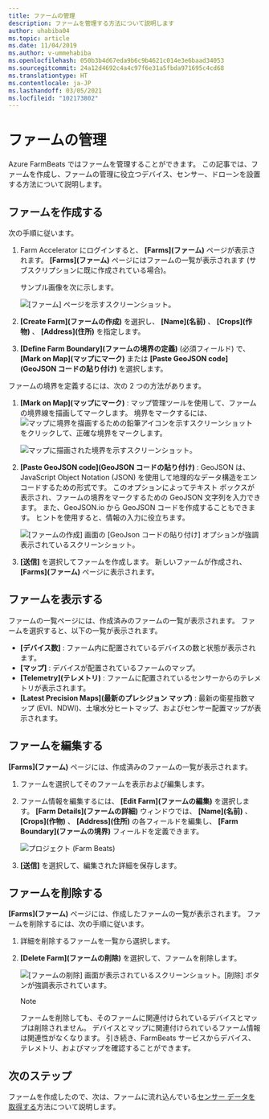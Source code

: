 ```yaml
---
title: ファームの管理
description: ファームを管理する方法について説明します
author: uhabiba04
ms.topic: article
ms.date: 11/04/2019
ms.author: v-ummehabiba
ms.openlocfilehash: 050b3b4d67eda9b6c9b4621c014e3e6baad34053
ms.sourcegitcommit: 24a12d4692c4a4c97f6e31a5fbda971695c4cd68
ms.translationtype: HT
ms.contentlocale: ja-JP
ms.lasthandoff: 03/05/2021
ms.locfileid: "102173802"
---
```

# <a name="manage-farms"></a>ファームの管理

Azure FarmBeats ではファームを管理することができます。 この記事では、ファームを作成し、ファームの管理に役立つデバイス、センサー、ドローンを設置する方法について説明します。

## <a name="create-farms"></a>ファームを作成する

次の手順に従います。

1. Farm Accelerator にログインすると、 **[Farms]\(ファーム\)** ページが表示されます。
    **[Farms]\(ファーム\)** ページにはファームの一覧が表示されます (サブスクリプションに既に作成されている場合)。

    サンプル画像を次に示します。

    ![[ファーム] ページを示すスクリーンショット。](./media/create-farms-in-azure-farmbeats/create-farm-main-page-1.png)


2. **[Create Farm]\(ファームの作成\)** を選択し、 **[Name]\(名前\)** 、 **[Crops]\(作物\)** 、 **[Address]\(住所\)** を指定します。
3. **[Define Farm Boundary]\(ファームの境界の定義\)** (必須フィールド) で、 **[Mark on Map]\(マップにマーク\)** または **[Paste GeoJSON code]\(GeoJSON コードの貼り付け\)** を選択します。

ファームの境界を定義するには、次の 2 つの方法があります。

1. **[Mark on Map]\(マップにマーク\)** : マップ管理ツールを使用して、ファームの境界線を描画してマークします。 境界をマークするには、![マップに境界を描画するための鉛筆アイコンを示すスクリーンショット](./media/create-farms-in-azure-farmbeats/pencil-icon-1.png) をクリックして、正確な境界をマークします。

    ![マップに描画された境界を示すスクリーンショット。](./media/create-farms-in-azure-farmbeats/create-farm-mark-on-map-1.png)

2. **[Paste GeoJSON code]\(GeoJSON コードの貼り付け\)** : GeoJSON は、JavaScript Object Notation (JSON) を使用して地理的なデータ構造をエンコードするための形式です。 このオプションによってテキスト ボックスが表示され、ファームの境界をマークするための GeoJSON 文字列を入力できます。 また、GeoJSON.io から GeoJSON コードを作成することもできます。
ヒントを使用すると、情報の入力に役立ちます。

    ![[ファームの作成] 画面の [GeoJson コードの貼り付け] オプションが強調表示されているスクリーンショット。](./media/create-farms-in-azure-farmbeats/create-new-farm-1.png)

3.  **[送信]** を選択してファームを作成します。 新しいファームが作成され、 **[Farms]\(ファーム\)** ページに表示されます。

## <a name="view-farm"></a>ファームを表示する

ファームの一覧ページには、作成済みのファームの一覧が表示されます。 ファームを選択すると、以下の一覧が表示されます。

 - **[デバイス数]** : ファーム内に配置されているデバイスの数と状態が表示されます。
 - **[マップ]** : デバイスが配置されているファームのマップ。
 - **[Telemetry]\(テレメトリ\)** : ファームに配置されているセンサーからのテレメトリが表示されます。
 - **[Latest Precision Maps]\(最新のプレシジョン マップ\)** : 最新の衛星指数マップ (EVI、NDWI)、土壌水分ヒートマップ、およびセンサー配置マップが表示されます。

## <a name="edit-farm"></a>ファームを編集する

**[Farms]\(ファーム\)** ページには、作成済みのファームの一覧が表示されます。

1.  ファームを選択してそのファームを表示および編集します。
2.  ファーム情報を編集するには、 **[Edit Farm]\(ファームの編集\)** を選択します。 **[Farm Details]\(ファームの詳細\)** ウィンドウでは、 **[Name]\(名前\)** 、 **[Crops]\(作物\)** 、 **[Address]\(住所\)** の各フィールドを編集し、 **[Farm Boundary]\(ファームの境界\)** フィールドを定義できます。

    ![プロジェクト (Farm Beats)](./media/create-farms-in-azure-farmbeats/edit-farm-1.png)

3. **[送信]** を選択して、編集された詳細を保存します。

## <a name="delete-farm"></a>ファームを削除する

**[Farms]\(ファーム\)** ページには、作成したファームの一覧が表示されます。 ファームを削除するには、次の手順に従います。

1.  詳細を削除するファームを一覧から選択します。
2.  **[Delete Farm]\(ファームの削除\)** を選択して、ファームを削除します。

    ![[ファームの削除] 画面が表示されているスクリーンショット。[削除] ボタンが強調表示されています。](./media/create-farms-in-azure-farmbeats/delete-farm-1.png)

    > [!NOTE]
    > ファームを削除しても、そのファームに関連付けられているデバイスとマップは削除されません。 デバイスとマップに関連付けられているファーム情報は関連性がなくなります。 引き続き、FarmBeats サービスからデバイス、テレメトリ、およびマップを確認することができます。


## <a name="next-steps"></a>次のステップ

ファームを作成したので、次は、ファームに流れ込んでいる[センサー データを取得する](get-sensor-data-from-sensor-partner.md)方法について説明します。
